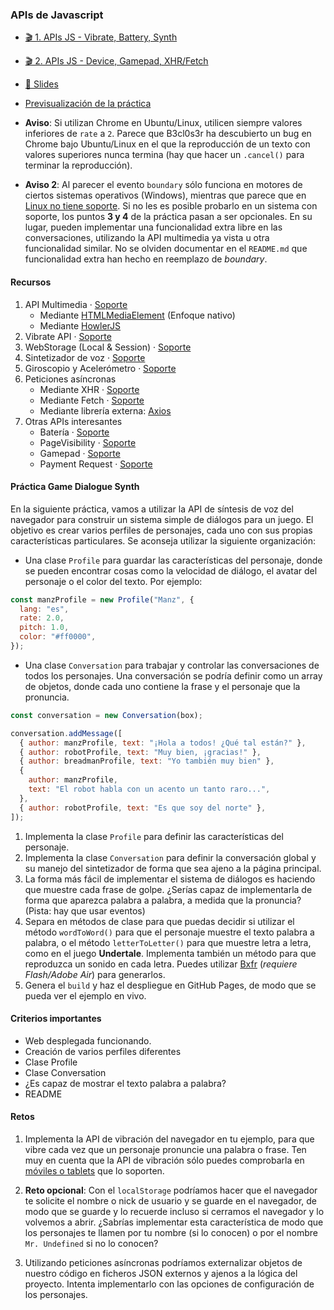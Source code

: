 ### APIs de Javascript

- [🎬 1. APIs JS - Vibrate, Battery, Synth](https://youtu.be/YS6FebYdRVU)
- [🎬 2. APIs JS - Device, Gamepad, XHR/Fetch](https://youtu.be/rmerGA8UfbQ)
- [📗 Slides](https://docs.google.com/presentation/d/1DM8Isw64WktJ5U-aJ53NY0X8t_vlhJCHPLAwnfKdReM/present)
- [Previsualización de la práctica](practica-synth-voice.mp4)

- **Aviso**: Si utilizan Chrome en Ubuntu/Linux, utilicen siempre valores inferiores de `rate` a `2`. Parece que B3cl0s3r ha descubierto un bug en Chrome bajo Ubuntu/Linux en el que la reproducción de un texto con valores superiores nunca termina (hay que hacer un `.cancel()` para terminar la reproducción).

- **Aviso 2**: Al parecer el evento `boundary` sólo funciona en motores de ciertos sistemas operativos (Windows), mientras que parece que en [Linux no tiene soporte](https://bugs.chromium.org/p/chromium/issues/detail?id=521666#c7). Si no les es posible probarlo en un sistema con soporte, los puntos **3 y 4** de la práctica pasan a ser opcionales. En su lugar, pueden implementar una funcionalidad extra libre en las conversaciones, utilizando la API multimedia ya vista u otra funcionalidad similar. No se olviden documentar en el `README.md` que funcionalidad extra han hecho en reemplazo de _boundary_.

#### Recursos

1. API Multimedia · [Soporte](https://caniuse.com/#feat=mdn-api_htmlmediaelement)
   - Mediante [HTMLMediaElement](https://developer.mozilla.org/es/docs/Web/API/HTMLMediaElement) (Enfoque nativo)
   - Mediante [HowlerJS](https://github.com/goldfire/howler.js/)
2. Vibrate API · [Soporte](https://caniuse.com/#feat=mdn-api_navigator_vibrate)
3. WebStorage (Local & Session) · [Soporte](https://caniuse.com/#feat=namevalue-storage)
4. Sintetizador de voz · [Soporte](https://caniuse.com/#feat=speech-synthesis)
5. Giroscopio y Acelerómetro · [Soporte](https://caniuse.com/#feat=deviceorientation)
6. Peticiones asíncronas
   - Mediante XHR · [Soporte](https://caniuse.com/#feat=xhr2)
   - Mediante Fetch · [Soporte](https://caniuse.com/#feat=fetch)
   - Mediante librería externa: [Axios](https://github.com/axios/axios)
7. Otras APIs interesantes
   - Batería · [Soporte](https://caniuse.com/#feat=battery-status)
   - PageVisibility · [Soporte](https://caniuse.com/#feat=pagevisibility)
   - Gamepad · [Soporte](https://caniuse.com/#feat=gamepad)
   - Payment Request · [Soporte](https://caniuse.com/#feat=payment-request)

#### Práctica Game Dialogue Synth

En la siguiente práctica, vamos a utilizar la API de síntesis de voz del navegador para construir un sistema simple de diálogos para un juego. El objetivo es crear varios perfiles de personajes, cada uno con sus propias características particulares. Se aconseja utilizar la siguiente organización:

- Una clase `Profile` para guardar las características del personaje, donde se pueden encontrar cosas como la velocidad de diálogo, el avatar del personaje o el color del texto. Por ejemplo:

```js
const manzProfile = new Profile("Manz", {
  lang: "es",
  rate: 2.0,
  pitch: 1.0,
  color: "#ff0000",
});
```

- Una clase `Conversation` para trabajar y controlar las conversaciones de todos los personajes. Una conversación se podría definir como un array de objetos, donde cada uno contiene la frase y el personaje que la pronuncia.

```js
const conversation = new Conversation(box);

conversation.addMessage([
  { author: manzProfile, text: "¡Hola a todos! ¿Qué tal están?" },
  { author: robotProfile, text: "Muy bien, ¡gracias!" },
  { author: breadmanProfile, text: "Yo también muy bien" },
  {
    author: manzProfile,
    text: "El robot habla con un acento un tanto raro...",
  },
  { author: robotProfile, text: "Es que soy del norte" },
]);
```

1. Implementa la clase `Profile` para definir las características del personaje.
2. Implementa la clase `Conversation` para definir la conversación global y su manejo del sintetizador de forma que sea ajeno a la página principal.
3. La forma más fácil de implementar el sistema de diálogos es haciendo que muestre cada frase de golpe. ¿Serías capaz de implementarla de forma que aparezca palabra a palabra, a medida que la pronuncia? (Pista: hay que usar eventos)
4. Separa en métodos de clase para que puedas decidir si utilizar el método `wordToWord()` para que el personaje muestre el texto palabra a palabra, o el método `letterToLetter()` para que muestre letra a letra, como en el juego **Undertale**. Implementa también un método para que reproduzca un sonido en cada letra. Puedes utilizar [Bxfr](https://www.bfxr.net/) (_requiere Flash/Adobe Air_) para generarlos.
5. Genera el `build` y haz el despliegue en GitHub Pages, de modo que se pueda ver el ejemplo en vivo.

#### Criterios importantes

- Web desplegada funcionando.
- Creación de varios perfiles diferentes
- Clase Profile
- Clase Conversation
- ¿Es capaz de mostrar el texto palabra a palabra?
- README

#### Retos

1. Implementa la API de vibración del navegador en tu ejemplo, para que vibre cada vez que un personaje pronuncie una palabra o frase. Ten muy en cuenta que la API de vibración sólo puedes comprobarla en [móviles o tablets](https://caniuse.com/#feat=mdn-api_navigator_vibrate) que lo soporten.

2. **Reto opcional**: Con el `localStorage` podríamos hacer que el navegador te solicite el nombre o nick de usuario y se guarde en el navegador, de modo que se guarde y lo recuerde incluso si cerramos el navegador y lo volvemos a abrir. ¿Sabrías implementar esta característica de modo que los personajes te llamen por tu nombre (si lo conocen) o por el nombre `Mr. Undefined` si no lo conocen?

3. Utilizando peticiones asíncronas podríamos externalizar objetos de nuestro código en ficheros JSON externos y ajenos a la lógica del proyecto. Intenta implementarlo con las opciones de configuración de los personajes.
